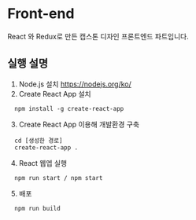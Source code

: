 # Front-end
React 와 Redux로 만든 캡스톤 디자인 프론트엔드 파트입니다.

## 실행 설명
1) Node.js 설치
https://nodejs.org/ko/
2) Create React App 설치
```
  npm install -g create-react-app
```  
3) Create React App 이용해 개발환경 구축
```
  cd [생성한 경로]
  create-react-app .
```
4) React 웹엡 실행
```
  npm run start / npm start
```
5) 배포
```
  npm run build
```



